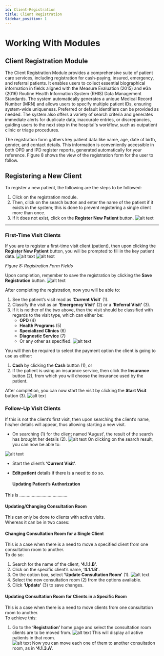 ```yaml
---
id: Client-Registration
title: Client Registration
Sidebar_position: 1
---
```


# Working With Modules

## Client Registration Module

The Client Registration Module provides a comprehensive suite of patient care services, including registration for cash-paying, insured, emergency, and referral patients. It enables users to collect essential biographical information in fields aligned with the Measure Evaluation (2015) and eGa (2016) Routine Health Information System (RHIS) Data Management Standards. The system automatically generates a unique Medical Record Number (MRN) and allows users to specify multiple patient IDs, ensuring system-wide uniqueness. Preferred or default identifiers can be provided as needed. The system also offers a variety of search criteria and generates immediate alerts for duplicate data, inaccurate entries, or discrepancies, guiding users to the next step in the hospital's workflow, such as outpatient clinic or triage procedures.

The registration form gathers key patient data like name, age, date of birth, gender, and contact details. This information is conveniently accessible in both OPD and IPD register reports, generated automatically for your reference. Figure 8 shows the view of the registration form for the user to follow.

## Registering a New Client

To register a new patient, the following are the steps to be followed:

1. Click on the registration module.
2. Then, click on the search button and enter the name of the patient if it exists in the system; this is done to prevent registering a single client more than once.
3. If it does not exist, click on the **Register New Patient** button.
![alt text](<../../static/img/Register new client.PNG>)

---

### First-Time Visit Clients

If you are to register a first-time visit client (patient), then upon clicking the **Register New Patient** button, you will be prompted to fill in the key patient data.
![alt text](<../../static/img/Registration form1.PNG>)
![alt text](<../../static/img/Registration form2.PNG>)

*Figure 8: Registration Form Fields*

Upon completion, remember to save the registration by clicking the **Save Registration** button.
![alt text](<../../static/img/Registration form3.PNG>)

After completing the registration, now you will be able to:

1. See the patient’s visit read as ‘**Current Visit**’ (1).
2. Classify the visit as an **‘Emergency Visit’** (2) or a **‘Referral Visit’** (3).
3. If it is neither of the two above, then the visit should be classified with regards to the visit type, which can either be:
   - **OPD** (4)
   - **Health Programs** (5)
   - **Specialized Clinics** (6)
   - **Diagnostic Service** (7)
   - Or any other as specified.
   ![alt text](<../../static/img/Follow up visit1.PNG>)

You will then be required to select the payment option the client is going to use as either:

1. **Cash** by clicking the **Cash** button (1), or
2. If the patient is using an insurance service, then click the **Insurance** button (2), from which you will choose the insurance used by the patient.

After completion, you can now start the visit by clicking the **Start Visit** button (3).
![alt text](<../../static/img/follow up visit2.PNG>)


### Follow-Up Visit Clients

If this is not the client’s first visit, then upon searching the client’s name, his/her details will appear, thus allowing starting a new visit.

- On searching (1) for the client named ‘August’, the result of the search has brought her details (2).
![alt text](<../../static/img/Onclick search result1.PNG>)
On clicking on the search result, you can now be able to:

![alt text](<../../static/img/Current Visit.PNG>)
- Start the client’s **‘Current Visit’**.
- **Edit patient** details if there is a need to do so.



    #### Updating Patient’s Authorization

This is …………………………………  



   #### Updating/Changing Consultation Room

This can only be done to clients with active visits.  
Whereas it can be in two cases:

#### Changing Consultation Room for a Single Client

This is a case when there is a need to move a specified client from one consultation room to another.  
To do so:

1. Search for the name of the client, **‘4.1.1.B’**.
2. Click on the specific client’s name, **‘4.1.1.B’**.
3. On the option box, select **‘Update Consultation Room’** (1).
![alt text](<../../static/img/Update consolitation room.PNG>)
4. Select the new consultation room (2) from the options available.
5. Click **‘Update’** (3) to save changes.



#### Updating Consultation Room for Clients in a Specific Room

This is a case when there is a need to move clients from one consultation room to another.  
To achieve this:

1. Go to the **‘Registration’** home page and select the consultation room clients are to be moved from.
![alt text](<../../static/img/Display of active patient1.PNG>)
This will display all active patients in that room.  
![alt text](<../../static/img/Display of active patient2.PNG>)
Now you can move each one of them to another consultation room, as in **‘4.1.3.A’**.
